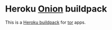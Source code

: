 Heroku [Onion](http://torproject.org)  buildpack
=====================
This is a [Heroku buildpack](http://devcenter.heroku.com/articles/buildpack) for [tor](http://torproject.org) apps.